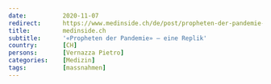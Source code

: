 ```yaml
---
date:          2020-11-07
redirect:      https://www.medinside.ch/de/post/propheten-der-pandemie-eine-replik
title:         medinside.ch
subtitle:      '«Propheten der Pandemie» – eine Replik'
country:       [CH]
persons:       [Vernazza Pietro]
categories:    [Medizin]
tags:          [massnahmen]
---
```

